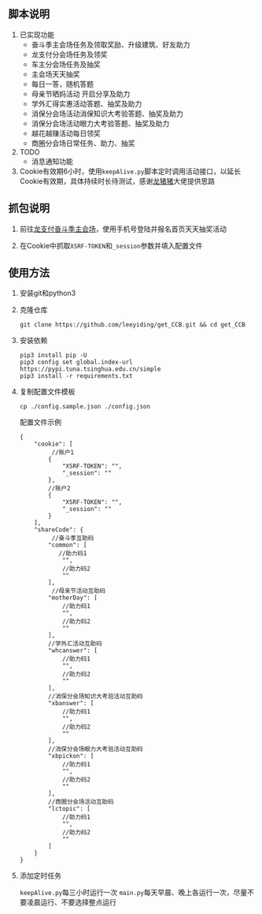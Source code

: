 ## 脚本说明

1. 已实现功能
   * 奋斗季主会场任务及领取奖励、升级建筑、好友助力
   * 龙支付分会场任务及领奖
   * 车主分会场任务及抽奖
   * 主会场天天抽奖
   * 每日一答，随机答题
   * 母亲节晒妈活动 开启分享及助力
   * 学外汇得实惠活动答题、抽奖及助力
   * 消保分会场活动消保知识大考验答题、抽奖及助力
   * 消保分会场活动眼力大考验答题、抽奖及助力
   * 越花越赚活动每日领奖
   * 商圈分会场日常任务、助力、抽奖
2. TODO
   * 消息通知功能
3. Cookie有效期6小时，使用`keepAlive.py`脚本定时调用活动接口，以延长Cookie有效期，具体持续时长待测试，感谢[龙猪猪](https://github.com/nianyuguai)大佬提供思路

## 抓包说明

1. 前往[龙支付奋斗季主会场](https://fission-events.ccbft.com/a/91/lPYNjdmN?u=37ff922b-ba7b-4fb0-b6f9-c28042297b75)，使用手机号登陆并报名首页天天抽奖活动

2. 在Cookie中抓取`XSRF-TOKEN`和`_session`参数并填入配置文件

## 使用方法

1. 安装git和python3

2. 克隆仓库

   ```
   git clone https://github.com/leeyiding/get_CCB.git && cd get_CCB
   ```

3. 安装依赖

   ```
   pip3 install pip -U
   pip3 config set global.index-url https://pypi.tuna.tsinghua.edu.cn/simple
   pip3 install -r requirements.txt
   ```

4. 复制配置文件模板

   ```
   cp ./config.sample.json ./config.json
   ```

   配置文件示例

   ```
   {
       "cookie": [
    		//账户1   
           {
               "XSRF-TOKEN": "",
               "_session": ""
           },
           //账户2
           {
               "XSRF-TOKEN": "",
               "_session": ""
           }
       ],
       "shareCode": {
            //奋斗季互助码   
           "common": [
              //助力码1
               "",
               //助力码2
               ""
           ],
            //母亲节活动互助码   
           "motherDay": [
               //助力码1
               "",
               //助力码2
               ""
           ],
           //学外汇活动互助码   
           "whcanswer": [
               //助力码1
               "",
               //助力码2
               ""
           ],
           //消保分会场知识大考验活动互助码   
           "xbanswer": [
               //助力码1
               "",
               //助力码2
               ""
           ],
           //消保分会场眼力大考验活动互助码   
           "xbpickon": [
               //助力码1
               "",
               //助力码2
               ""
           ],
           //商圈分会场活动互助码   
           "lctopic": [
               //助力码1
               "",
               //助力码2
               ""
           ]
       }
   }
   ```

5. 添加定时任务

   `keepAlive.py`每三小时运行一次
   `main.py`每天早晨、晚上各运行一次，尽量不要凌晨运行、不要选择整点运行



